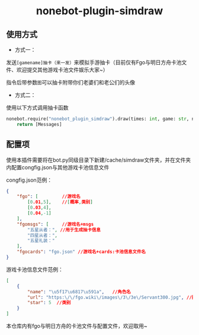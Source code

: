 <h1 align="center">nonebot-plugin-simdraw</h1>

## 使用方式

- 方式一：

发送`[gamename]抽卡（来一发）`来模拟手游抽卡（目前仅有Fgo与明日方舟卡池文件、欢迎提交其他游戏卡池文件娱乐大家~）

指令后带参数`图`可以抽卡附带你们老婆们和老公们的头像

- 方式二：

使用以下方式调用抽卡函数

```python
nonebot.require("nonebot_plugin_simdraw").draw(times: int, game: str, noimg=True):
    return [Messages]
```

## 配置项

使用本插件需要将在bot.py同级目录下新建/cache/simdraw文件夹，并在文件夹内配置congfig.json与其他游戏卡池信息文件

congfig.json范例：

```json
{
    "fgo": [         //游戏名
        [0.01,5],    //[概率,类别]
        [0.03,4],
        [0.04,-1]
    ],
    "fgomsgs": [     //游戏名+msgs
        "五星从者：", //用于生成抽卡信息
        "四星从者：",
        "五星礼装："
    ],
    "fgocards": "fgo.json" //游戏名+cards:卡池信息文件名
}
```

游戏卡池信息文件范例：

```json
[
    {
        "name": "\u5f17\u6817\u591a",   //角色名
        "url": "https:\/\/fgo.wiki\/images\/3\/3e\/Servant300.jpg", //图片url
        "star": 5  //类别
    }
]
```

本仓库内有fgo与明日方舟的卡池文件与配置文件，欢迎取用~